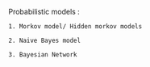 Probabilistic models :
	
	1. Morkov model/ Hidden morkov models

	2. Naive Bayes model

	3. Bayesian Network
